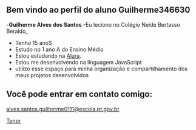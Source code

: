 ## Bem vindo ao perfil do aluno Guilherme346630

-**Guilherme Alves dos Santos**
-Eu leciono no Colégio Neide Bertasso Beraldo_
- Tenho 15 anoS
- Estudo no 1 ano A do Ensino Médio
- Estou estudando na [Alura](https:www.alura.com.br).
- Estou me desenvolvendo na linguagem JavaScript
- utilizo esse espaço para minha organização e compartilhamento dos meus projetos desenvolvidos


## Você pode entrar em contato comigo:
  alves.santos.guilherme0111@escola.pr.gov.br

[Tenor](https://tenor.com/pt-BR/view/thank-you-thanks-thank-you-thank-you-thank-you-very-much-thank-you-so-much-gif-20460934)
